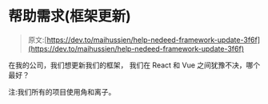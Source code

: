 # 帮助需求(框架更新)

> 原文:[https://dev.to/maihussien/help-nedeed-framework-update-3f6f](https://dev.to/maihussien/help-nedeed-framework-update-3f6f)

在我的公司，我们想更新我们的框架，
我们在 React 和 Vue 之间犹豫不决，哪个最好？

注:我们所有的项目使用角和离子。